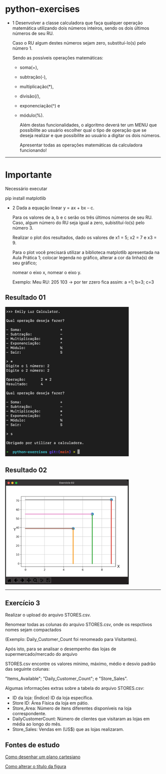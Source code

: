 # python-exercises

-   1 Desenvolver a classe calculadora que faça qualquer operação matemática utilizando dois números inteiros, sendo os dois últimos números de seu RU.

    Caso o RU algum destes números sejam zero, substituí-lo(s) pelo número 1.

    Sendo as possíveis operações matemáticas:

    -   soma(+),
    -   subtração(-),
    -   multiplicação(\*),
    -   divisão(/),
    -   exponenciação(^) e
    -   módulo(%).

        Além destas funcionalidades, o algoritmo deverá ter um MENU que possíbilite ao usuário escolher qual o tipo de operação que se deseja realizar e que possibilite ao usuário a digitar os dois números.

        Apresentar todas as operações matemáticas da calculadora funcionando!

---

# Importante

Necessário executar

pip install matplotlib

-   2 Dada a equação linear y = ax + bx – c.

    Para os valores de a, b e c serão os
    três últimos números de seu RU. Caso, algum número do RU seja igual
    a zero, subistituí-lo(s) pelo número 3.

    Realizar o plot dos resultados, dado
    os valores de x1 = 5; x2 = 7 e x3 = 9.

    Para o plot você precisará utilizar a
    biblioteca matplotlib apresentada na Aula Prática 1;
    colocar legenda no gráfico, alterar a cor da linha(s) de seu gráfico;

    nomear o eixo x, nomear o eixo y.

    Exemplo:
    Meu RU: 205 103 -> por ter zzero fica assim: a =1; b=3; c=3

## Resultado 01

<img src="ex1.jpeg" width=400>

## Resultado 02

<img src="ex2.jpeg" width=400>

---

## Exercício 3

Realizar o upload do arquivo STORES.csv.

Renomear todas as colunas do arquivo STORES.csv,
onde os respctivos nomes sejam compactados

(Exemplo: Daily_Customer_Count foi renomeado para Visitantes).

Após isto, para se analisar o desempenho das lojas de supermercado/mercado do arquivo

STORES.csv encontre os valores mínimo, máximo, médio e desvio padrão das seguinte colunas:

"Items_Available"; "Daily_Customer_Count"; e "Store_Sales".

Algumas informações extras sobre a tabela do arquivo STORES.csv:

-   ID da loja: (Índice) ID da loja específica.
-   Store ID: Área Física da loja em pátio.
-   Store_Area: Número de itens diferentes disponíveis na loja correspondente.
-   DailyCustomerCount: Número de clientes que visitaram as lojas em média ao longo do mês.
-   Store_Sales: Vendas em (US$) que as lojas realizaram.

## Fontes de estudo

[Como desenhar um plano cartesiano](https://stackoverflow.com/questions/13430231/how-i-can-get-cartesian-coordinate-system-in-matplotlib)

[Como alterar o título da figura](https://stackoverflow.com/questions/5812960/change-figure-window-title-in-pylab)
